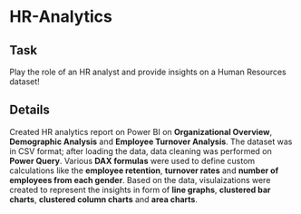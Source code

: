 # HR-Analytics

## Task
Play the role of an HR analyst and provide insights on a Human Resources dataset! 

## Details
Created HR analytics report on Power BI on **Organizational Overview**, **Demographic Analysis** and **Employee Turnover Analysis**. 
The dataset was in CSV format; after loading the data, data cleaning was performed on **Power Query**.
Various **DAX formulas** were used to define custom calculations like the **employee retention**, **turnover rates** and **number of employees from each gender**.
Based on the data, visulaizations were created to represent the insights in form of **line graphs**, **clustered bar charts**, **clustered column charts** and **area charts**.
